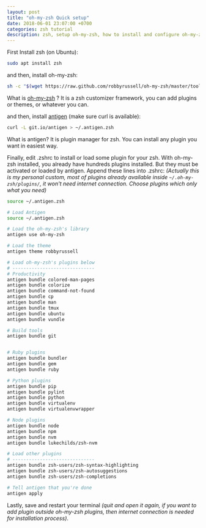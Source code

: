 ```yaml
---
layout: post
title: "oh-my-zsh Quick setup"
date: 2018-06-01 23:07:00 +0700
categories: zsh tutorial
description: zsh, setup oh-my-zsh, how to install and configure oh-my-zsh
---
```


First Install zsh (on Ubuntu):
``` sh
sudo apt install zsh
```

and then, install oh-my-zsh:
``` sh
sh -c "$(wget https://raw.github.com/robbyrussell/oh-my-zsh/master/tools/install.sh -O -)"
```
What is [oh-my-zsh](http://ohmyz.sh) ? It is a zsh customizer framework, you can add plugins or themes, or whatever you can.

and then, install [antigen](http://antigen.sharats.me) (make sure curl is available):
``` sh
curl -L git.io/antigen > ~/.antigen.zsh
```
What is antigen? It is plugin manager for zsh. You can install any plugin you want in easiest way.

Finally, edit .zshrc to install or load some plugin for your zsh. With oh-my-zsh installed, you already have hundreds plugins installed. But they must be activated or loaded by antigen. Append these lines into .zshrc:
_(Actually this is my personal custom, most of plugins already available inside `~/.oh-my-zsh/plugins/`, it won't need internet connection. Choose plugins which only what you need)_

``` sh
source ~/.antigen.zsh

# Load Antigen
source ~/.antigen.zsh

# Load the oh-my-zsh's library
antigen use oh-my-zsh

# Load the theme
antigen theme robbyrussell

# Load oh-my-zsh's plugins below
# ------------------------------
# Productivity
antigen bundle colored-man-pages
antigen bundle colorize
antigen bundle command-not-found
antigen bundle cp
antigen bundle man
antigen bundle tmux
antigen bundle ubuntu
antigen bundle vundle

# Build tools
antigen bundle git


# Ruby plugins
antigen bundle bundler
antigen bundle gem
antigen bundle ruby

# Python plugins
antigen bundle pip
antigen bundle pylint
antigen bundle python
antigen bundle virtualenv
antigen bundle virtualenvwrapper

# Node plugins
antigen bundle node
antigen bundle npm
antigen bundle nvm
antigen bundle lukechilds/zsh-nvm

# Load other plugins
# ------------------------------
antigen bundle zsh-users/zsh-syntax-highlighting
antigen bundle zsh-users/zsh-autosuggestions
antigen bundle zsh-users/zsh-completions

# Tell antigen that you're done
antigen apply
```

Lastly, save and restart your terminal _(quit and open it again, if you want to add plugin outside oh-my-zsh plugins, then internet connection is needed for installation process)_.

